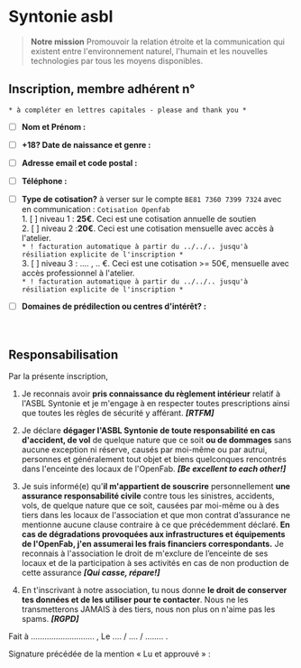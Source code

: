 # Syntonie asbl
>**Notre mission**
>Promouvoir la relation étroite et la communication qui existent entre l'environnement naturel, l'humain et les nouvelles technologies par tous les moyens disponibles.

## Inscription, membre adhérent n° 
  `* à compléter en lettres capitales - please and thank you *`
- [ ] **Nom et Prénom :**
- [ ] **+18? Date de naissance et genre :** 
- [ ] **Adresse email et code postal :**
- [ ] **Téléphone :**
- [ ] **Type de cotisation?**  à verser sur le compte `BE81 7360 7399 7324` avec en communication : `Cotisation Openfab`  
          1. [ ] niveau 1 : **25€**. Ceci est une cotisation annuelle de soutien  
	        2. [ ] niveau 2 :**20€**. Ceci est une cotisation mensuelle avec accès à l'atelier. <br>`* ! facturation automatique à partir du ../../.. jusqu'à résiliation explicite de l'inscription *`  
          3. [ ] niveau 3 : .... , .. €. Ceci est une cotisation >= 50€, mensuelle avec accès professionnel à l'atelier. <br>`* ! facturation automatique à partir du ../../.. jusqu'à résiliation explicite de l'inscription *`
- [ ]  **Domaines de prédilection ou centres d'intérêt? :**
<br><br><br>



## Responsabilisation
Par la présente inscription,
1. Je reconnais avoir **pris connaissance du règlement intérieur** relatif à l'ASBL Syntonie et je m'engage à en respecter toutes prescriptions ainsi que toutes les règles de sécurité y afférant. ***[RTFM]***

2. Je déclare  **dégager l'ASBL Syntonie de toute responsabilité en cas d'accident, de vol** de quelque nature que ce soit **ou de dommages** sans aucune exception ni réserve, causés par moi-même ou par autrui, personnes et généralement tout objet et biens quelconques rencontrés dans l'enceinte des locaux de l'OpenFab. ***[Be excellent to each other!]***

3. Je suis informé(e) qu'**il m'appartient de souscrire** personnellement **une assurance responsabilité civile** contre tous les sinistres, accidents, vols, de quelque nature que ce soit, causées par moi-même ou à des tiers dans les locaux de l'association et que mon contrat d’assurance ne mentionne aucune clause contraire à ce que précédemment déclaré. 
**En cas de dégradations provoquées aux infrastructures et équipements de l'OpenFab, j'en assumerai les frais financiers correspondants.** 
Je reconnais à l'association le droit de m'exclure de l’enceinte de ses locaux et de la participation à ses activités en cas de non production de cette assurance ***[Qui casse, répare!]***

4. En t'inscrivant à notre association, tu nous donne **le droit de conserver tes données et de les utiliser pour te contacter**. 
Nous ne les transmetterons JAMAIS à des tiers, nous non plus on n'aime pas les spams. ***[RGPD]***


Fait à …………………....... , Le .... / .... / ........ .

Signature précédée de la mention « Lu et approuvé » :
